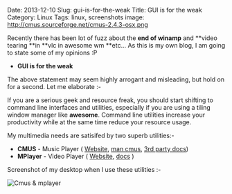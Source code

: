 Date: 2013-12-10
Slug: gui-is-for-the-weak
Title: GUI is for the weak
Category: Linux
Tags: linux, screenshots
image: http://cmus.sourceforge.net/cmus-2.4.3-osx.png

Recently there has been lot of fuzz about the **end of winamp** and **video tearing **in **vlc in awesome wm **etc... As this is my own blog, I am going to state some of my opinions :P

- **GUI is for the weak**

The above statement may seem highly arrogant and misleading, but hold on for a second. Let me elaborate :-

If you are a serious geek and resource freak, you should start shifting
to command line interfaces and utilities, especially if you are using a
tiling window manager like **awesome**. Command line utilities increase
your productivity while at the same time reduce your resource usage.

My multimedia needs are satisifed by two superb utilities:-

- **CMUS** - Music Player ( [Website](http://cmus.sourceforge.net/), [man cmus](http://linux.die.net/man/1/cmus), [3rd party docs](http://www.tuxarena.com/static/cmus_guide.php))
- **MPlayer** - Video Player ( [Website](http://www.mplayerhq.hu/%E2%80%8E), [docs](http://www.mplayerhq.hu/DOCS/HTML/en/index.html) )

Screenshot of my desktop when I use these utilities :-

![Cmus & mplayer](http://i39.tinypic.com/20j61ia.jpg)
